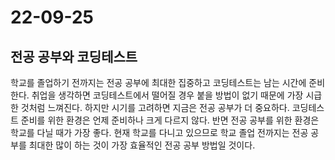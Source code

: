 # 22-09-25

## 전공 공부와 코딩테스트
학교를 졸업하기 전까지는 전공 공부에 최대한 집중하고 코딩테스트는 남는 시간에 준비한다. 취업을 생각하면 코딩테스트에서 떨어질 경우 붙을 방법이 없기 때문에 가장 시급한 것처럼 느껴진다. 하지만 시기를 고려하면 지금은 전공 공부가 더 중요하다. 코딩테스트 준비를 위한 환경은 언제 준비하나 크게 다르지 않다. 반면 전공 공부를 위한 환경은 학교를 다닐 때가 가장 좋다. 현재 학교를 다니고 있으므로 학교 졸업 전까지는 전공 공부를 최대한 많이 하는 것이 가장 효율적인 전공 공부 방법일 것이다. 